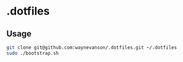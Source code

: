 # .dotfiles

## Usage

```sh
git clone git@github.com:waynevanson/.dotfiles.git ~/.dotfiles
sudo ./bootstrap.sh
```
